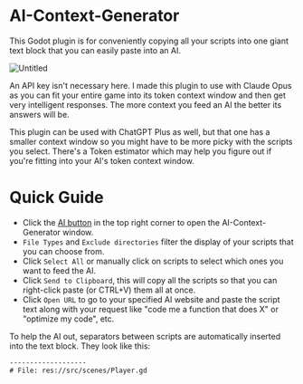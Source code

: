 # AI-Context-Generator
 
This Godot plugin is for conveniently copying all your scripts into one giant text block that you can easily paste into an AI.

![Untitled](https://github.com/rainlizard/AI-Context-Generator/assets/15337628/171f604f-cefa-4e14-b3d2-722f01afd2f4)


An API key isn't necessary here. I made this plugin to use with Claude Opus as you can fit your entire game into its token context window and then get very intelligent responses. The more context you feed an AI the better its answers will be.

This plugin can be used with ChatGPT Plus as well, but that one has a smaller context window so you might have to be more picky with the scripts you select. There's a Token estimator which may help you figure out if you're fitting into your AI's token context window.

# Quick Guide
- Click the [AI button](https://github.com/rainlizard/AI-Context-Generator/assets/15337628/9d1f83b2-225d-48d7-a0f6-7f099d40d868) in the top right corner to open the AI-Context-Generator window.
- `File Types` and `Exclude directories` filter the display of your scripts that you can choose from.
- Click `Select All` or manually click on scripts to select which ones you want to feed the AI.
- Click `Send to Clipboard`, this will copy all the scripts so that you can right-click paste (or CTRL+V) them all at once.
- Click `Open URL` to go to your specified AI website and paste the script text along with your request like "code me a function that does X" or "optimize my code", etc.

To help the AI out, separators between scripts are automatically inserted into the text block. They look like this:
```
-------------------
# File: res://src/scenes/Player.gd
```
